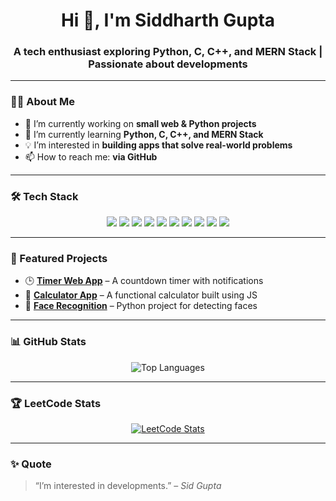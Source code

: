 <h1 align="center">Hi 👋, I'm Siddharth Gupta</h1>
<h3 align="center">A tech enthusiast exploring Python, C, C++, and MERN Stack | Passionate about developments</h3>

---

### 👨‍💻 About Me
- 🔭 I’m currently working on **small web & Python projects**
- 🌱 I’m currently learning **Python, C, C++, and MERN Stack**
- 💡 I’m interested in **building apps that solve real-world problems**
- 📫 How to reach me: **via GitHub**

---

### 🛠 Tech Stack
<p align="center">
  <!-- Languages -->
  <img src="https://img.shields.io/badge/Python-3776AB?style=for-the-badge&logo=python&logoColor=white"/>
  <img src="https://img.shields.io/badge/C-00599C?style=for-the-badge&logo=c&logoColor=white"/>
  <img src="https://img.shields.io/badge/C++-004482?style=for-the-badge&logo=cplusplus&logoColor=white"/>
  <img src="https://img.shields.io/badge/JavaScript-F7DF1E?style=for-the-badge&logo=javascript&logoColor=black"/>
  <img src="https://img.shields.io/badge/HTML5-E34F26?style=for-the-badge&logo=html5&logoColor=white"/>
  <img src="https://img.shields.io/badge/CSS-1572B6?style=for-the-badge&logo=css3&logoColor=white"/>

  <!-- MERN Stack -->
  <img src="https://img.shields.io/badge/MongoDB-4DB33D?style=for-the-badge&logo=mongodb&logoColor=white"/>
  <img src="https://img.shields.io/badge/Express.js-000000?style=for-the-badge&logo=express&logoColor=white"/>
  <img src="https://img.shields.io/badge/React-61DAFB?style=for-the-badge&logo=react&logoColor=black"/>
  <img src="https://img.shields.io/badge/Node.js-339933?style=for-the-badge&logo=nodedotjs&logoColor=white"/>
</p>

---

### 📂 Featured Projects
- 🕒 [**Timer Web App**](https://github.com/sid-gupta-007/timer-web-app) – A countdown timer with notifications  
- 🧮 [**Calculator App**](https://github.com/sid-gupta-007/calculator-app) – A functional calculator built using JS  
- 🤖 [**Face Recognition**](https://github.com/sid-gupta-007/Face_recognition) – Python project for detecting faces  

---

### 📊 GitHub Stats
<p align="center">
  <img src="https://github-readme-stats.vercel.app/api/top-langs/?username=sid-gupta-007&layout=compact&theme=tokyonight" alt="Top Languages"/>
</p>

---

### 🏆 LeetCode Stats
<p align="center">
  <a href="https://leetcode.com/Siddharth_Gupta29/">
    <img src="https://leetcard.jacoblin.cool/sid-gupta-007?theme=dark&font=Karma&ext=heatmap" alt="LeetCode Stats"/>
  </a>
</p>

---

### ✨ Quote
> “I’m interested in developments.” – *Sid Gupta*
